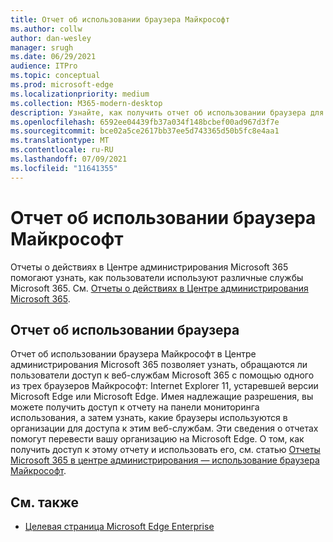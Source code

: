 ```yaml
---
title: Отчет об использовании браузера Майкрософт
ms.author: collw
author: dan-wesley
manager: srugh
ms.date: 06/29/2021
audience: ITPro
ms.topic: conceptual
ms.prod: microsoft-edge
ms.localizationpriority: medium
ms.collection: M365-modern-desktop
description: Узнайте, как получить отчет об использовании браузера для вашей организации.
ms.openlocfilehash: 6592ee04439fb37a034f148bcbef00ad967d3f7e
ms.sourcegitcommit: bce02a5ce2617bb37ee5d743365d50b5fc8e4aa1
ms.translationtype: MT
ms.contentlocale: ru-RU
ms.lasthandoff: 07/09/2021
ms.locfileid: "11641355"
---
```

# <a name="microsoft-browser-usage-report"></a>Отчет об использовании браузера Майкрософт

Отчеты о действиях в Центре администрирования Microsoft 365 помогают узнать, как пользователи используют различные службы Microsoft 365. См. [Отчеты о действиях в Центре администрирования Microsoft 365](/microsoft-365/admin/activity-reports/activity-reports?view=o365-worldwide).

## <a name="browser-usage-report"></a>Отчет об использовании браузера

Отчет об использовании браузера Майкрософт в Центре администрирования Microsoft 365 позволяет узнать, обращаются ли пользователи доступ к веб-службам Microsoft 365 с помощью одного из трех браузеров Майкрософт: Internet Explorer 11, устаревшей версии Microsoft Edge или Microsoft Edge. Имея надлежащие разрешения, вы можете получить доступ к отчету на панели мониторинга использования, а затем узнать, какие браузеры используются в организации для доступа к этим веб-службам. Эти сведения о отчетах помогут перевести вашу организацию на Microsoft Edge. О том, как получить доступ к этому отчету и использовать его, см. статью [Отчеты Microsoft 365 в центре администрирования — использование браузера Майкрософт](/microsoft-365/admin/activity-reports/browser-usage-report?view=o365-worldwide).

## <a name="see-also"></a>См. также

- [Целевая страница Microsoft Edge Enterprise](https://aka.ms/EdgeEnterprise)
